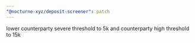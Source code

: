 ```yaml
---
"@nocturne-xyz/deposit-screener": patch
---
```


lower counterparty severe threshold to 5k and counterparty high threshold to 15k
